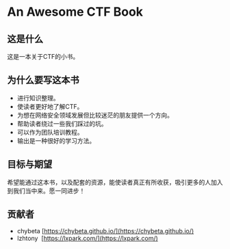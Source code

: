 # An Awesome CTF Book

## 这是什么

这是一本关于CTF的小书。

## 为什么要写这本书

* 进行知识整理。
* 使读者更好地了解CTF。
* 为想在网络安全领域发展但比较迷茫的朋友提供一个方向。
* 帮助读者绕过一些我们踩过的坑。
* 可以作为团队培训教程。
* 输出是一种很好的学习方法。

## 目标与期望

希望能通过这本书，以及配套的资源，能使读者真正有所收获，吸引更多的人加入到我们当中来。愿一同进步！
## 贡献者

* chybeta
  [https://chybeta.github.io/](https://chybeta.github.io/)
* lzhtony 
  [https://lxpark.com/](https://lxpark.com/)



